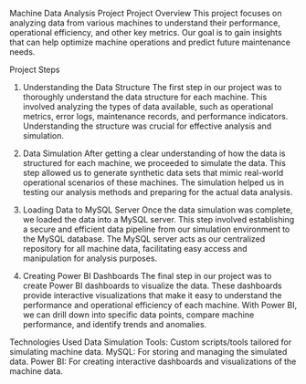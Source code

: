 Machine Data Analysis Project
Project Overview
This project focuses on analyzing data from various machines to understand their performance, operational efficiency, and other key metrics. Our goal is to gain insights that can help optimize machine operations and predict future maintenance needs.

Project Steps
1. Understanding the Data Structure
The first step in our project was to thoroughly understand the data structure for each machine. This involved analyzing the types of data available, such as operational metrics, error logs, maintenance records, and performance indicators. Understanding the structure was crucial for effective analysis and simulation.

2. Data Simulation
After getting a clear understanding of how the data is structured for each machine, we proceeded to simulate the data. This step allowed us to generate synthetic data sets that mimic real-world operational scenarios of these machines. The simulation helped us in testing our analysis methods and preparing for the actual data analysis.

3. Loading Data to MySQL Server
Once the data simulation was complete, we loaded the data into a MySQL server. This step involved establishing a secure and efficient data pipeline from our simulation environment to the MySQL database. The MySQL server acts as our centralized repository for all machine data, facilitating easy access and manipulation for analysis purposes.

4. Creating Power BI Dashboards
The final step in our project was to create Power BI dashboards to visualize the data. These dashboards provide interactive visualizations that make it easy to understand the performance and operational efficiency of each machine. With Power BI, we can drill down into specific data points, compare machine performance, and identify trends and anomalies.

Technologies Used
Data Simulation Tools: Custom scripts/tools tailored for simulating machine data.
MySQL: For storing and managing the simulated data.
Power BI: For creating interactive dashboards and visualizations of the machine data.
